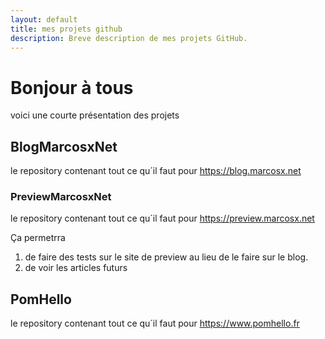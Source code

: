 ```yaml
---
layout: default
title: mes projets github
description: Breve description de mes projets GitHub.
---
```


# Bonjour à tous

voici une courte présentation des projets

## BlogMarcosxNet

le repository contenant tout ce qu´il faut pour https://blog.marcosx.net

### PreviewMarcosxNet
le repository contenant tout ce qu´il faut pour https://preview.marcosx.net

Ça permetrra 
1. de faire des tests sur le site de preview au lieu de le faire sur le blog.
2. de voir les articles futurs


## PomHello

le repository contenant tout ce qu´il faut pour https://www.pomhello.fr

